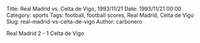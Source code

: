 Title: Real Madrid vs. Celta de Vigo, 1993/11/21
Date: 1993/11/21 00:00
Category: sports
Tags: football, football scores, Real Madrid, Celta de Vigo
Slug: real-madrid-vs-celta-de-vigo
Author: carbonero


Real Madrid 2 - 1 Celta de Vigo

